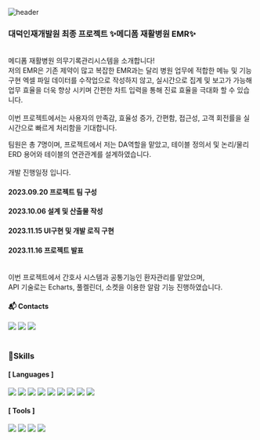![header](https://capsule-render.vercel.app/api?type=waving&color=timeGradient&text=Welcome%20to%20Mediform%20Project%20🏥&animation=twinkling&fontSize=35&fontAlignY=40&fontAlign=65&height=250)

### 대덕인재개발원 최종 프로젝트 ✨메디폼 재활병원 EMR✨
<br/>
메디폼 재활병원 의무기록관리시스템을 소개합니다! <br> 
저의 EMR은 기존 제약이 많고 복잡한 EMR과는 달리 병원 업무에 적합한 메뉴 및 기능 구현 엑셀 파일 데이터를 수작업으로 작성하지 않고,  
실시간으로 집계 및 보고가 가능해 업무 효율을 더욱 향상 시키며 간편한 차트 입력을 통해 진료 효율을 극대화 할 수 있습니다.
<br><br>
이번 프로젝트에서는 사용자의 만족감, 효율성 증가, 간편함, 접근성, 고객 회전률을 실시간으로 빠르게 처리함을 기대합니다.  

팀원은 총 7명이며, 프로젝트에서 저는 DA역할을 맡았고, 테이블 정의서 및 논리/물리 ERD 용어와 테이블의 연관관계를 설계하였습니다.
<br><br>
개발 진행일정 입니다.
#### 2023.09.20 프로젝트 팀 구성  
#### 2023.10.06 설계 및 산출물 작성
#### 2023.11.15 UI구현 및 개발 로직 구현 
#### 2023.11.16 프로젝트 발표
<br>
이번 프로젝트에서 간호사 시스템과 공통기능인 환자관리를 맡았으며,  <br>
API 기술로는 Echarts, 풀켈린더, 소켓을 이용한 알람 기능 진행하였습니다.
 
#### 📬 Contacts
  
<a href="https://www.notion.so/181bd8ee22f94bd08b9c04d5e9f4d2a5?v=76e4ec8ca39d47bcbe627bc6c2634bf9" target="_blank"><img src="https://img.shields.io/badge/notion-black?style=flat-square&logo=notion&logoColor=white"/></a>
<img src="https://img.shields.io/badge/itworld2304@naver.com-19B724?style=flat-square&logo=naver&logoColor=white"/>
<img src="https://img.shields.io/badge/hee_ring_ing-FC33FF?style=flat-square&logo=instagram&logoColor=white"/>
  #
### 💪Skills  
   #### [ Languages ]   
  
<img src="https://img.shields.io/badge/java-FA501A?style=flat-square&logo=OpenJDK&logoColor=white"/> <img src="https://img.shields.io/badge/Spring-6DB33F?style=flat-square&logo=Spring&logoColor=white"/>
<img src="https://img.shields.io/badge/CSS3-1572B6?style=flat-square&logo=css3&logoColor=white"/>
<img src="https://img.shields.io/badge/HTML5-E34F26?style=flat-square&logo=html5&logoColor=white"/>
<img src="https://img.shields.io/badge/JavaScript-F7DF1E?style=flat-square&logo=javascript&logoColor=black"/>
<img src="https://img.shields.io/badge/jQuery-0769AD?style=flat-square&logo=jQuery&logoColor=white"/>
<img src="https://img.shields.io/badge/JSON-000000?style=flat-square&logo=json&logoColor=white"/>
<img src="https://img.shields.io/badge/ORACLE-F80000?style=flat-square&logo=oracle&logoColor=white"/> <img src="https://img.shields.io/badge/Apache Tomcat-F8DC75?style=flat-square&logo=apachetomcat&logoColor=black"/> 

  #### [ Tools ]  
    
<img src="https://img.shields.io/badge/Bootstrapap-7952B3?style=flat-square&logo=bootstrap&logoColor=white"/> <img src="https://img.shields.io/badge/GitHub-181717?style=flat-square&logo=GitHub&logoColor=white"/>
<img src="https://img.shields.io/badge/Eclipse IDE-2C2255?style=flat-square&logo=eclipseide&logoColor=white"/>
<img src="https://img.shields.io/badge/Visual Studio Code-007ACC?style=flat-square&logo=Visual Studio Code&logoColor=white"/>



<!--
**ji-yeon-ing/ji-yeon-ing** is a ✨ _special_ ✨ repository because its `README.md` (this file) appears on your GitHub profile.


<a href="버튼을 눌렀을 때 이동할 링크" target="_blank"><img src="https://img.shields.io/badge/뱃지레이블-배경색?style=뱃지모양&logo=로고&logoColor=로고색상"/></a>

Here are some ideas to get you started:

- 🔭 I’m currently working on ...
- 🌱 I’m currently learning ...
- 👯 I’m looking to collaborate on ...
- 🤔 I’m looking for help with ...
- 💬 Ask me about ...
- 📫 How to reach me: ...
- 😄 Pronouns: ...
- ⚡ Fun fact: ...
-->
